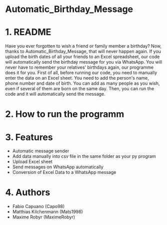# Automatic_Birthday_Message
# 1. README
Have you ever forgotten to wish a friend or family member a birthday? Now, thanks to Automatic_Birthday_Message, that will never happen again. If you upload the birth dates of all your friends to an Excel spreadsheet, our code will automatically send the birthday message for you via WhatsApp. You will never have to remember your relatives' birthdays again, our programme does it for you. First of all, before running our code, you need to manually enter the data on an Excel sheet. You need to add the person's name, phone number and date of birth. You can add as many people as you wish, even if several of them are born on the same day. Then, you can run the code and it will automatically send the message. 
# 2. How to run the programm 

# 3. Features
- Automatic message sender
- Add data manually into csv file in the same folder as your py program
- Upload Excel sheet 
- Send messages on WhatsApp automatically
- Conversion of Excel Data to a WhatsApp message
# 4. Authors
- Fabio Capuano (Capo98)
- Matthias Kilchenmann (Mats1998)
- Maxime Robyr (MaximeRobyr)
